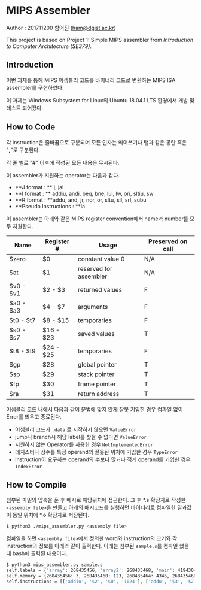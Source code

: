 # MIPS Assembler

Author : 201711200 함어진 ([ham@dgist.ac.kr](mailto:ham@dgist.ac.kr))

This project is based on Project 1: Simple MIPS assembler from *Introduction to Computer Architecture (SE379)*.



## Introduction

이번 과제를 통해 MIPS 어셈블리 코드를 바이너리 코드로 변환하는 MIPS ISA assembler를 구현하였다.

이 과제는 Windows Subsystem for Linux의 Ubuntu 18.04.1 LTS 환경에서 개발 및 테스트 되어졌다.



## How to Code

각 instruction은 줄바꿈으로 구분되며 모든 인자는 띄어쓰기나 탭과 같은 공란 혹은 "**,**"로 구분된다.

각 줄 별로 "**#**" 이후에 작성된 모든 내용은 무시된다.



이 assembler가 지원하는 operator는  다음과 같다.

- **J format : ** j, jal
- **I format : ** addiu, andi, beq, bne, lui, lw, ori, sltiu, sw
- **R format : **addu, and, jr, nor, or, sltu, sll, srl, subu
- **Pseudo Instructions : **la



이 assembler는 아래와 같은 MIPS register convention에서 name과 number를 모두 지원한다.

| Name | Register # | Usage | Preserved on call |
| ---- | ---- | ---- | ---- |
| \$zero | \$0 | constant value 0 | N/A |
| \$at | \$1 | reserved for assembler | N/A |
| \$v0 - \$v1 | \$2 - \$3 | returned values | F |
| \$a0 - \$a3 | \$4 - \$7 | arguments | F |
| \$t0 - \$t7 | \$8 - \$15 | temporaries | F |
| \$s0 - \$s7 | \$16 - \$23 | saved values | T |
| \$t8 - \$t9 | \$24 - \$25 | temporaries | F |
| \$gp | \$28 | global pointer | T |
| \$sp | \$29 | stack pointer | T |
| \$fp | \$30 | frame pointer | T |
| \$ra | \$31 | return address | T |




어셈블리 코드 내에서 다음과 같이 문법에 맞지 않게 잘못 기입한 경우 컴파일 없이 Error를 띄우고 종료된다.

- 어셈블리 코드가 `.data` 로 시작하지 않으면 `ValueError`
- jump나 branch시 해당 label를 찾을 수 없다면 `ValueError`
- 지원하지 않는 Operator를 사용한 경우 `NotImplementedError`
- 레지스터나 상수를 특정 operand의 잘못된 위치에 기입한 경우 `TypeError`
- instruction이 요구하는 operand의 수보다 많거나 적게 operand를 기입한 경우 `IndexError`



## How to Compile

첨부된 파일의 압축을 푼 후 배시로 해당위치에 접근한다. 그 후 *.s 확장자로 작성한 `<assembly file>`을 만들고 아래의 배시코드를 실행하면 바이너리로 컴파일한 결과값이 동일 위치에 *.o 확장자로 저장된다.

```bash
$ python3 ./mips_assembler.py <assembly file>
```



컴파일을 하면 `<assembly file>`에서 정의한 word와 instruction의 크기와 각 instruction의 정보를 아래와 같이 출력한다. 아래는 첨부된 `sample.s`를 컴파일 했을 때 bash에 출력된 내용이다.

```bash
$ python3 mips_assembler.py sample.s
self.labels = {'array': 268435456, 'array2': 268435468, 'main': 4194304}
self.memory = {268435456: 3, 268435460: 123, 268435464: 4346, 268435468: 286331153}
self.instructions = [['addiu', '$2', '$0', '1024'], ['addu', '$3', '$2', '$2'], ['or', '$4', '$3', '$2'], ['addiu', '$5', '$0', '1234'], ['sll', '$6', '$5', '16'], ['addiu', '$7', '$6', '9999'], ['subu', '$8', '$7', '$2'], ['nor', '$9', '$4', '$3'], ['ori', '$10', '$2', '255'], ['srl', '$11', '$6', '5'], ['srl', '$12', '$6', '4'], ['lui', '$4', '4096'], ['ori', '$4', '$4', '12'], ['and', '$13', '$11', '$5'], ['andi', '$14', '$4', '100'], ['subu', '$15', '$0', '$10'], ['lui', '$17', '100'], ['addiu', '$2', '$0', '0xa']]
```

